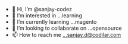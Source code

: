 - 👋 Hi, I’m @sanjay-codez
- 👀 I’m interested in ...learning
- 🌱 I’m currently learning ...magento
- 💞️ I’m looking to collaborate on ...opensource
- 📫 How to reach me ...sanjay.d@codilar.com

<!---
sanjay-codez/sanjay-codez is a ✨ special ✨ repository because its `README.md` (this file) appears on your GitHub profile.
You can click the Preview link to take a look at your changes.
--->
